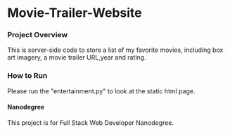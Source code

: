 # Movie-Trailer-Website


### Project Overview
This is server-side code to store a list of my favorite movies, 
including box art imagery, a movie trailer URL,year and rating. 



### How to Run 
Please run the "entertainment.py" to look at the static html page.


#### Nanodegree
This project is for Full Stack Web Developer Nanodegree.
